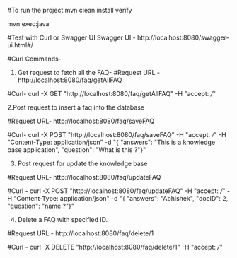 #To run the project
mvn clean install verify

mvn exec:java

#Test with Curl or Swagger UI
Swagger UI - http://localhost:8080/swagger-ui.html#/

#Curl Commands-
1. Get request to fetch all the FAQ-
#Request URL - http://localhost:8080/faq/getAllFAQ

#Curl- curl -X GET "http://localhost:8080/faq/getAllFAQ" -H "accept: */*"

2.Post request to insert a faq into the database

#Request URL- http://localhost:8080/faq/saveFAQ

#Curl- curl -X POST "http://localhost:8080/faq/saveFAQ" -H "accept: */*" -H "Content-Type: application/json" -d "{ \"answers\": \"This is a knowledge base application\", \"question\": \"What is this ?\"}"

3. Post request for update the knowledge base 

#Request URL- http://localhost:8080/faq/updateFAQ

#Curl - curl -X POST "http://localhost:8080/faq/updateFAQ" -H "accept: */*" -H "Content-Type: application/json" -d "{ \"answers\": \"Abhishek\", \"docID\": 2, \"question\": \"name ?\"}"

4. Delete a FAQ with specified ID.

#Request URL - http://localhost:8080/faq/delete/1


#Curl - curl -X DELETE "http://localhost:8080/faq/delete/1" -H "accept: */*"


